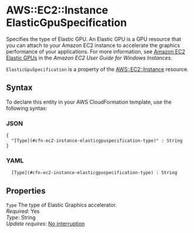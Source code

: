 # AWS::EC2::Instance ElasticGpuSpecification<a name="aws-properties-ec2-instance-elasticgpuspecification"></a>

Specifies the type of Elastic GPU\. An Elastic GPU is a GPU resource that you can attach to your Amazon EC2 instance to accelerate the graphics performance of your applications\. For more information, see [ Amazon EC2 Elastic GPUs](https://docs.aws.amazon.com/AWSEC2/latest/WindowsGuide/elastic-graphics.html) in the *Amazon EC2 User Guide for Windows Instances*\.

`ElasticGpuSpecification` is a property of the [AWS::EC2::Instance](https://docs.aws.amazon.com/AWSCloudFormation/latest/UserGuide/aws-properties-ec2-instance.html) resource\.

## Syntax<a name="aws-properties-ec2-instance-elasticgpuspecification-syntax"></a>

To declare this entity in your AWS CloudFormation template, use the following syntax:

### JSON<a name="aws-properties-ec2-instance-elasticgpuspecification-syntax.json"></a>

```
{
  "[Type](#cfn-ec2-instance-elasticgpuspecification-type)" : String
}
```

### YAML<a name="aws-properties-ec2-instance-elasticgpuspecification-syntax.yaml"></a>

```
﻿  [Type](#cfn-ec2-instance-elasticgpuspecification-type) : String
```

## Properties<a name="aws-properties-ec2-instance-elasticgpuspecification-properties"></a>

`Type`  <a name="cfn-ec2-instance-elasticgpuspecification-type"></a>
The type of Elastic Graphics accelerator\.  
*Required*: Yes  
*Type*: String  
*Update requires*: [No interruption](https://docs.aws.amazon.com/AWSCloudFormation/latest/UserGuide/using-cfn-updating-stacks-update-behaviors.html#update-no-interrupt)